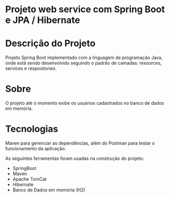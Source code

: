 # Projeto web service com Spring Boot e JPA / Hibernate

# Descrição do Projeto

Projeto Spring Boot implementado com a linguagem de programação Java, onde está sendo desenvolvido seguindo o padrão de camadas: resources, services e respositories.

# Sobre

O projeto até o momento exibe os usuários cadastrados no banco de dados em memória.

# Tecnologias


Maven para gerenciar as dependências, além do Postman para testar o funcionamento da aplicação.

As seguintes ferramentas foram usadas na construção do projeto:

- SpringBoot
- Maven
- Apache TomCat
- Hibernate
- Banco de Dados em memória (H2)


